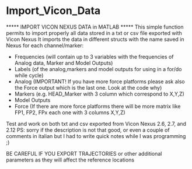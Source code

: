 # Import_Vicon_Data
***** IMPORT VICON NEXUS DATA in MATLAB *****
This simple function permits to import properly all data stored in a txt or csv file exported with Vicon Nexus
It imports the data in different structs with the name saved in Nexus for each channel/marker:

- Frequencies (will contain up to 3 variables with the frequencies of Analog data, Marker and Model Outputs)
- Labels (of the analog,markers and model outputs for using in a for/do while cycle)
- Analog (IMPORTANT! If you have more force platforms please ask also the Force output which is the last one. Look at the code why)
- Markers (e.g. HEAD_Marker with 3 column which correspond to X,Y,Z)
- Model Outputs
- Force (If there are more force platforms there will be more matrix like FP1, FP2, FPx each one with 3 columns X,Y,Z)


Test and work on both txt and csv exported from Vicon Nexus 2.6, 2.7, and 2.12 
PS: sorry if the description is not that good, or even a couple of comments in italian but I had to write quick notes while I was programming ;)  

BE CAREFUL IF YOU EXPORT TRAJECTORIES or other additional parameters as they will affect the reference locations
